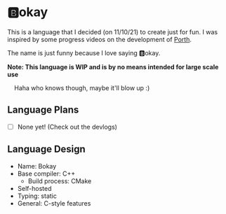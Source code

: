 # 🅱️okay

This is a language that I decided (on 11/10/21) to create just for fun. I was inspired by some progress videos on the development of [Porth](https://gitlab.com/tsoding/porth).

The name is just funny because I love saying 🅱️okay.

**Note: This language is WIP and is by no means intended for large scale use**

&nbsp;&nbsp;&nbsp;&nbsp;Haha who knows though, maybe it'll blow up :)

## Language Plans
- [ ] None yet! (Check out the devlogs)

## Language Design
- Name: Bokay
- Base compiler: C++
  - Build process: CMake
- Self-hosted
- Typing: static
- General: C-style features